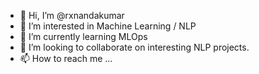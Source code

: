 - 👋 Hi, I’m @rxnandakumar
- 👀 I’m interested in Machine Learning / NLP
- 🌱 I’m currently learning MLOps
- 💞️ I’m looking to collaborate on interesting NLP projects. 
- 📫 How to reach me ...

<!---
rxnandakumar/rxnandakumar is a ✨ special ✨ repository because its `README.md` (this file) appears on your GitHub profile.
You can click the Preview link to take a look at your changes.
--->
